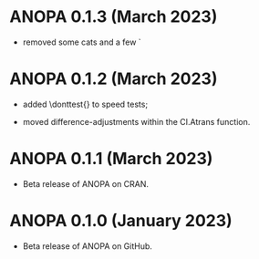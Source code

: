 # ANOPA 0.1.3 (March 2023)

* removed some cats and a few `

# ANOPA 0.1.2 (March 2023)

* added \donttest{} to speed tests;

* moved difference-adjustments within the CI.Atrans function.

# ANOPA 0.1.1 (March 2023)

* Beta release of ANOPA on CRAN.

# ANOPA 0.1.0 (January 2023)

* Beta release of ANOPA on GitHub.

